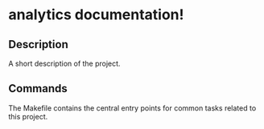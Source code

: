 # analytics documentation!

## Description

A short description of the project.

## Commands

The Makefile contains the central entry points for common tasks related to this project.

